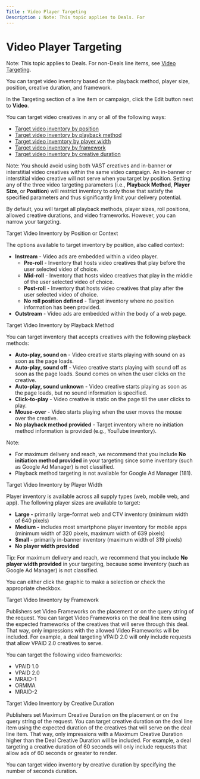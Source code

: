 ```yaml
---
Title : Video Player Targeting
Description : Note: This topic applies to Deals. For
---
```



# Video Player Targeting







Note: This topic applies to Deals. For
non-Deals line items, see
<a href="video-targeting.html" class="xref">Video Targeting</a>.





You can target video inventory based on the playback method, player
size, position, creative duration, and framework.

In the Targeting section of a
line item or campaign, click the
Edit button next to **Video**.

You can target video creatives in any or all of the following ways:

- <a href="video-player-targeting.html#ID-00005144__p_nqr_55q_gkb"
  class="xref">Target video inventory by position</a>
- <a href="video-player-targeting.html#ID-00005144__p_tfd_w5q_gkb"
  class="xref">Target video inventory by playback method</a>
- <a href="video-player-targeting.html#ID-00005144__p_lmn_w5q_gkb"
  class="xref">Target video invemtory by player width</a>
- <a href="video-player-targeting.html#ID-00005144__target-by-framework"
  class="xref">Target video inventory by framework</a>
- <a
  href="video-player-targeting.html#ID-00005144__target-by-creative-duration"
  class="xref">Target video inventory by creative duration</a>



Note: You should avoid using both VAST
creatives and in-banner or interstitial video creatives within the same
video campaign. An in-banner or interstitial video creative will not
serve when you target by position. Setting any of the three video
targeting parameters (i.e., **Playback Method**, **Player Size**, or
**Position**) will restrict inventory to only those that satisfy the
specified parameters and thus significantly limit your delivery
potential.

By default, you will target all playback methods, player sizes, roll
positions, allowed creative durations, and video frameworks. However,
you can narrow your targeting.



Target Video Inventory by Position or Context

The options available to target inventory by position, also called
context:

- **Instream** - Video ads are embedded within a video player.
  - **Pre-roll** - Inventory that hosts video creatives that play before
    the user selected video of choice.
  - **Mid-roll** - Inventory that hosts video creatives that play in the
    middle of the user selected video of choice.
  - **Post-roll** - Inventory that hosts video creatives that play after
    the user selected video of choice.
  - **No roll position defined** - Target inventory where no position
    information has been provided.
- **Outstream** - Video ads are embedded within the body of a web page.

Target Video Inventory by Playback Method

You can target inventory that accepts creatives with the following
playback methods:

- **Auto-play, sound on** - Video creative starts playing with sound on
  as soon as the page loads.
- **Auto-play, sound off** - Video creative starts playing with sound
  off as soon as the page loads. Sound comes on when the user clicks on
  the creative.
- **Auto-play, sound unknown** - Video creative starts playing as soon
  as the page loads, but no sound information is specified.
- **Click-to-play** - Video creative is static on the page till the user
  clicks to play.
- **Mouse-over** - Video starts playing when the user moves the mouse
  over the creative.
- **No playback method provided** - Target inventory where no initiation
  method information is provided (e.g., YouTube inventory).



Note:

- For maximum delivery and reach, we recommend that you include **No
  initiation method provided** in your targeting since some inventory
  (such as Google Ad Manager) is not classified.
- Playback method targeting is not available for Google Ad Manager
  (181).



Target Video Inventory by Player Width

Player inventory is available across all supply types (web, mobile web,
and app). The following player sizes are available to target:

- **Large -** primarily large-format web and CTV inventory (minimum
  width of 640 pixels)
- **Medium -** includes most smartphone player inventory for mobile apps
  (minimum width of 320 pixels, maximum width of 639 pixels)
- **Small -** primarily in-banner inventory (maximum width of 319
  pixels)
- **No player width provided**



Tip: For maximum delivery and reach, we
recommend that you include **No player width provided** in your
targeting, because some inventory (such as Google Ad Manager) is not
classified.



You can either click the graphic to make a selection or check the
appropriate checkbox.

Target Video Inventory by Framework

Publishers set Video Frameworks on the placement or on the query string
of the request. You can target Video Frameworks on the deal line item
using the expected frameworks of the creatives that will serve through
this deal. That way, only impressions with the allowed Video Frameworks
will be included. For example, a deal targeting VPAID 2.0 will only
include requests that allow VPAID 2.0 creatives to serve.



You can target the following video frameworks:

- VPAID 1.0
- VPAID 2.0
- MRAID-1
- ORMMA
- MRAID-2



Target Video Inventory by Creative Duration

Publishers set Maximum Creative Duration on the placement or on the
query string of the request. You can target creative duration on the
deal line item using the expected duration of the creatives that will
serve on the deal line item. That way, only impressions with a Maximum
Creative Duration higher than the Deal Creative Duration will be
included. For example, a deal targeting a creative duration of 60
seconds will only include requests that allow ads of 60 seconds or
greater to render.

You can target video inventory by creative duration by specifying the
number of seconds duration.




